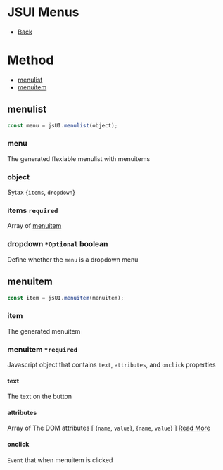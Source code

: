 # JSUI Menus
- [Back](jsui.md)

# Method
- [menulist](#menulist)
- [menuitem](#menuitem)

## menulist
```javascript
const menu = jsUI.menulist(object);
```

### menu
The generated flexiable menulist with menuitems

### object
Sytax {`items`, `dropdown`}

### items `required`
Array of [menuitem](#menuitem-required)

### dropdown `*Optional` **boolean**
Define whether the `menu` is a dropdown menu

## menuitem
```javascript
const item = jsUI.menuitem(menuitem);
```

### item
The generated menuitem

### menuitem `*required`
Javascript object that contains `text`, `attributes`, and `onclick` properties

#### text
The text on the button

#### attributes
Array of The DOM attributes [ {`name`, `value`}, {`name`, `value`} ] [Read More](https://developer.mozilla.org/docs/Web/HTML/Global_attributes)

#### onclick
`Event` that when menuitem is clicked
